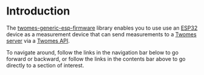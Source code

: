 # Introduction

The [twomes-generic-esp-firmware](https://github.com/energietransitie/twomes-generic-esp-firmware) library enables you to use use an [ESP32](https://en.wikipedia.org/wiki/ESP32) device as a measurement device that can send measurements to a [Twomes server](https://github.com/energietransitie/twomes-backoffice-configuration) via a [Twomes API](https://github.com/energietransitie/twomes-backoffice-api).

To navigate around, follow the links in the navigation bar below to go forward or backward, or follow the links in the contents bar above to go directly to a section of interest.